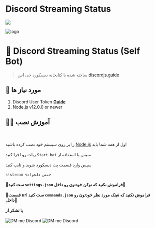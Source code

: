 # Discord Streaming Status

[![](https://img.shields.io/discord/796767783354368030.svg?logo=discord&colorB=7289DA)](https://paraffin.site)

![logo](https://cdn.discordapp.com/attachments/799297746217467944/805396275502907412/7aee0abaa7112ddb.jpg)

# 🎥 Discord Streaming Status (Self Bot)
> ساخته شده با کتابخانه دیسکورد جی اس [discordjs.guide](https://discordjs.guide)

## 🔧 مورد نیاز ها
1. Discord User Token **[Guide](https://www.youtube.com/watch?v=WWHZoa0SxCc)**
2. Node.js v12.0.0 or newer

## 👨‍🏫 آموزش نصب

<br><br>
را بر روی سیستم خود نصب کرده باشید <a href="https://nodejs.org/en/">Node.js</a> اول از همه شما باید 
<br><br>
ربات رو اجرا کنید `Start.bat` سپس با استفاده از 
<br><br>
سپس وارد قسمت پت دیسکورد شوید و تایپ کنید
<br><br>
`s!stream <متن دلخواه>`
<br><br>
**🔴ست کنید `settings.json` فراموش نکنید که توکن خودتون رو داخل🔴**
<br><br>
**🔴قسمت url ست کنید `commands.json` فراموش نکنید که ۀینک مورد نظر خودتون رو داخل🔴**
<br><br>
**با تشکر از**
<br><br>
![DM me Discord](https://discord.c99.nl/widget/theme-1/488958506280550402.png)
![DM me Discord](https://discord.c99.nl/widget/theme-1/490519932292038659.png)

